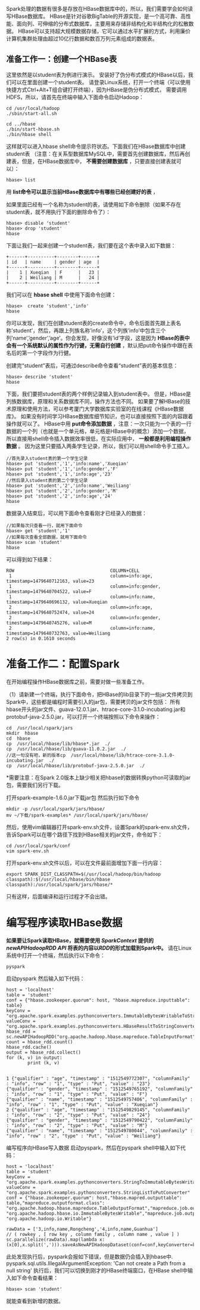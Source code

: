 Spark处理的数据有很多是存放在HBase数据库中的，所以，我们需要学会如何读写HBase数据库。
HBase是针对谷歌BigTable的开源实现，是一个高可靠、高性能、面向列、可伸缩的分布式数据库，主要用来存储非结构化和半结构化的松散数据。
HBase可以支持超大规模数据存储，它可以通过水平扩展的方式，利用廉价计算机集群处理由超过10亿行数据和数百万列元素组成的数据表。

## 准备工作一：创建一个HBase表
这里依然是以student表为例进行演示。
安装好了伪分布式模式的HBase以后，我们可以在里面创建一个student表。
请登录Linux系统，打开一个终端（可以使用快捷方式Ctrl+Alt+T组合键打开终端），因为HBase是伪分布式模式，
需要调用HDFS，所以，请首先在终端中输入下面命令启动Hadoop：
```
cd /usr/local/hadoop
./sbin/start-all.sh
```
```
cd ../hbase
./bin/start-hbase.sh
./bin/hbase shell
```
这样就可以进入hbase shell命令提示符状态。下面我们在HBase数据库中创建student表
（注意：在关系型数据库MySQL中，需要首先创建数据库，然后再创建表，但是，在HBase数据库中， __不需要创建数据库__ ，只要直接创建表就可以）：

```
hbase> list
```
用 __list命令可以显示当前HBase数据库中有哪些已经创建好的表__ ，

如果里面已经有一个名称为student的表，请使用如下命令删除（如果不存在student表，就不用执行下面的删除命令了）：
```
hbase> disable 'student'
hbase> drop 'student'
hbase
```
下面让我们一起来创建一个student表，我们要在这个表中录入如下数据：
```
+------+----------+--------+------+
| id   | name     | gender | age  |
+------+----------+--------+------+
|    1 | Xueqian  | F      |   23 |
|    2 | Weiliang | M      |   24 |
+------+----------+--------+------+
```

我们可以在 __hbase shell__ 中使用下面命令创建：
```
hbase>  create 'student','info'
hbase
```

你可以发现，我们在创建student表的create命令中，命令后面首先跟上表名称’student’，然后，再跟上列族名称’info’，这个列族’info’中包含三个列’name’,’gender’,’age’。你会发现，好像没有’id’字段，这是因为 __HBase的表中会有一个系统默认的属性作为行键，无需自行创建__ ，默认把put命令操作中跟在表名后的第一个字段作为行健。

创建完“student”表后，可通过describe命令查看“student”表的基本信息：
```
hbase> describe 'student'
hbase
```

下面，我们要把student表的两个样例记录输入到student表中。
但是，HBase是列族数据库，原理和关系数据库不同，操作方法也不同。
如果要了解HBase的技术原理和使用方法，可以参考厦门大学数据库实验室的在线课程《HBase数据库》。
如果没有时间学习HBase数据库细节知识，也可以直接按照下面的内容跟着操作就可以了。
HBase中用 __put命令添加数据__ ，注意：一次只能为一个表的一行数据的一个列（也就是一个单元格，单元格是HBase中的概念）添加一个数据，所以直接用shell命令插入数据效率很低，在实际应用中， __一般都是利用编程操作数据__ 。
因为这里只要插入两条学生记录，所以，我们可以用shell命令手工插入。
```
//首先录入student表的第一个学生记录
hbase> put 'student','1','info:name','Xueqian'
hbase> put 'student','1','info:gender','F'
hbase> put 'student','1','info:age','23'
//然后录入student表的第二个学生记录
hbase> put 'student','2','info:name','Weiliang'
hbase> put 'student','2','info:gender','M'
hbase> put 'student','2','info:age','24'
hbase
```

数据录入结束后，可以用下面命令查看刚才已经录入的数据：
```
//如果每次只查看一行，就用下面命令
hbase> get 'student','1'
//如果每次查看全部数据，就用下面命令
hbase> scan 'student'
hbase
```
可以得到如下结果：
```
ROW                                    COLUMN+CELL                                                                                                   
 1                                     column=info:age, timestamp=1479640712163, value=23                                                            
 1                                     column=info:gender, timestamp=1479640704522, value=F                                                          
 1                                     column=info:name, timestamp=1479640696132, value=Xueqian                                                      
 2                                     column=info:age, timestamp=1479640752474, value=24                                                            
 2                                     column=info:gender, timestamp=1479640745276, value=M                                                          
 2                                     column=info:name, timestamp=1479640732763, value=Weiliang                                                     
2 row(s) in 0.1610 seconds
```

# 准备工作二：配置Spark

在开始编程操作HBase数据库之前，需要对做一些准备工作。

（1）请新建一个终端，执行下面命令，把HBase的lib目录下的一些jar文件拷贝到Spark中，这些都是编程时需要引入的jar包，需要拷贝的jar文件包括：
所有hbase开头的jar文件、guava-12.0.1.jar、htrace-core-3.1.0-incubating.jar和protobuf-java-2.5.0.jar，可以打开一个终端按照以下命令来操作：
```
cd  /usr/local/spark/jars
mkdir  hbase
cd  hbase
cp  /usr/local/hbase/lib/hbase*.jar  ./
cp  /usr/local/hbase/lib/guava-11.0.2.jar  ./
//这一句没有吧，新的版本cp  /usr/local/hbase/lib/htrace-core-3.1.0-incubating.jar  ./
cp  /usr/local/hbase/lib/protobuf-java-2.5.0.jar  ./
```
*需要注意：在Spark 2.0版本上缺少相关把hbase的数据转换python可读取的jar包，需要我们另行下载。


打开spark-example-1.6.0.jar下载jar包
然后执行如下命令
```
mkdir -p /usr/local/spark/jars/hbase/
mv ~/下载/spark-examples* /usr/local/spark/jars/hbase/
```

然后，使用vim编辑器打开spark-env.sh文件，设置Spark的spark-env.sh文件，告诉Spark可以在哪个路径下找到HBase相关的jar文件，命令如下：
```
cd /usr/local/spark/conf
vim spark-env.sh
```

打开spark-env.sh文件以后，可以在文件最前面增加下面一行内容：
```
export SPARK_DIST_CLASSPATH=$(/usr/local/hadoop/bin/hadoop classpath):$(/usr/local/hbase/bin/hbase classpath):/usr/local/spark/jars/hbase/*
```
只有这样，后面编译和运行过程才不会出错。
# 编写程序读取HBase数据

__如果要让Spark读取HBase，就需要使用 *SparkContext* 提供的*newAPIHadoopRDD API* 将表的内容以*RDD*的形式加载到Spark中。__
请在Linux系统中打开一个终端，然后执行以下命令：
```
pyspark
```

启动pyspark
然后输入如下代码：

```
host = 'localhost'
table = 'student'
conf = {"hbase.zookeeper.quorum": host, "hbase.mapreduce.inputtable": table}
keyConv = "org.apache.spark.examples.pythonconverters.ImmutableBytesWritableToStringConverter"
valueConv = "org.apache.spark.examples.pythonconverters.HBaseResultToStringConverter"
hbase_rdd = sc.newAPIHadoopRDD("org.apache.hadoop.hbase.mapreduce.TableInputFormat","org.apache.hadoop.hbase.io.ImmutableBytesWritable","org.apache.hadoop.hbase.client.Result",keyConverter=keyConv,valueConverter=valueConv,conf=conf)
count = hbase_rdd.count()
hbase_rdd.cache()
output = hbase_rdd.collect()
for (k, v) in output:
        print (k, v)
 
 
1 {"qualifier" : "age", "timestamp" : "1512549772307", "columnFamily" : "info", "row" : "1", "type" : "Put", "value" : "23"}
{"qualifier" : "gender", "timestamp" : "1512549765192", "columnFamily" : "info", "row" : "1", "type" : "Put", "value" : "F"}
{"qualifier" : "name", "timestamp" : "1512549757406", "columnFamily" : "info", "row" : "1", "type" : "Put", "value" : "Xueqian"}
2 {"qualifier" : "age", "timestamp" : "1512549829145", "columnFamily" : "info", "row" : "2", "type" : "Put", "value" : "24"}
{"qualifier" : "gender", "timestamp" : "1512549790422", "columnFamily" : "info", "row" : "2", "type" : "Put", "value" : "M"}
{"qualifier" : "name", "timestamp" : "1512549780044", "columnFamily" : "info", "row" : "2", "type" : "Put", "value" : "Weiliang"}       
```

编写程序向HBase写入数据
启动pyspark，然后在pyspark shell中输入如下代码：

```
host = 'localhost'
table = 'student'
keyConv = "org.apache.spark.examples.pythonconverters.StringToImmutableBytesWritableConverter"
valueConv = "org.apache.spark.examples.pythonconverters.StringListToPutConverter"
conf = {"hbase.zookeeper.quorum": host,"hbase.mapred.outputtable": table,"mapreduce.outputformat.class": "org.apache.hadoop.hbase.mapreduce.TableOutputFormat","mapreduce.job.output.key.class": "org.apache.hadoop.hbase.io.ImmutableBytesWritable","mapreduce.job.output.value.class": "org.apache.hadoop.io.Writable"}
 
rawData = ['3,info,name,Rongcheng','4,info,name,Guanhua']
// ( rowkey , [ row key , column family , column name , value ] )
sc.parallelize(rawData).map(lambda x: (x[0],x.split(','))).saveAsNewAPIHadoopDataset(conf=conf,keyConverter=keyConv,valueConverter=valueConv)
```
此处发现执行后，pyspark会报如下错误，但是数据仍会插入到hbase中.
pyspark.sql.utils.IllegalArgumentException: 'Can not create a Path from a null string'
执行后，我们可以切换到刚才的HBase终端窗口，在HBase shell中输入如下命令查看结果：
```
hbase> scan 'student'
```
就能查看到新增的数据。
